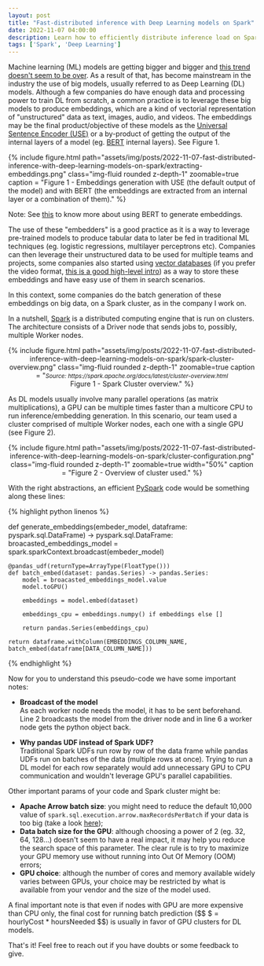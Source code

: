 ```yaml
---
layout: post
title: "Fast-distributed inference with Deep Learning models on Spark"
date: 2022-11-07 04:00:00
description: Learn how to efficiently distribute inference load on Spark
tags: ['Spark', 'Deep Learning']
---
```


Machine learning (ML) models are getting bigger and bigger and [this trend doesn't seem to be over](https://arxiv.org/abs/2001.08361). As a result of that, has become mainstream in the industry the use of big models, usually referred to as Deep Learning (DL) models. Although a few companies do have enough data and processing power to train DL from scratch, a common practice is to leverage these big models to produce embeddings, which are a kind of vectorial representation of "unstructured" data as text, images, audio, and videos. The embeddings may be the final product/objective of these models as the [Universal Sentence Encoder (USE)](https://arxiv.org/abs/1803.11175) or a by-product of getting the output of the internal layers of a model (eg. [BERT](https://arxiv.org/abs/1810.04805) internal layers). See Figure 1.

{% include figure.html path="assets/img/posts/2022-11-07-fast-distributed-inference-with-deep-learning-models-on-spark/extracting-embeddings.png" class="img-fluid rounded z-depth-1" zoomable=true 
caption = "Figure 1 - Embeddings generation with USE (the default output of the model) and with BERT (the embeddings are extracted from an internal layer or a combination of them)."
%}

Note: See [this](http://jalammar.github.io/illustrated-bert/#:~:text=BERT%20for%20feature%20extraction) to know more about using BERT to generate embeddings.


The use of these "embedders" is a good practice as it is a way to leverage pre-trained models to produce tabular data to later be fed in traditional ML techniques (eg. logistic regressions, multilayer perceptrons etc). Companies can then leverage their unstructured data to be used for multiple teams and projects, some companies also started using [vector databases](https://zilliz.com/learn/what-is-vector-database) (if you prefer the video format, [this is a good high-level intro](https://www.youtube.com/watch?v=g2bNHLeKlAg&ab_channel=SouthernDataScienceConference)) as a way to store these embeddings and have easy use of them in search scenarios.

In this context, some companies do the batch generation of these embeddings on big data, on a Spark cluster, as in the company I work on.

In a nutshell, [Spark](https://spark.apache.org/) is a distributed computing engine that is run on clusters. The architecture consists of a Driver node that sends jobs to, possibly, multiple Worker nodes.

<div style="text-align: center">
    {% include figure.html path="assets/img/posts/2022-11-07-fast-distributed-inference-with-deep-learning-models-on-spark/spark-cluster-overview.png" class="img-fluid rounded z-depth-1" zoomable=true 
    caption = "<small><i>Source: https://spark.apache.org/docs/latest/cluster-overview.html</i></small><br>
    Figure 1 - Spark Cluster overview."
    %}
</div>


As DL models usually involve many parallel operations (as matrix multiplications), a GPU can be multiple times faster than a multicore CPU to run inference/embedding generation. In this scenario, our team used a cluster comprised of multiple Worker nodes, each one with a single GPU (see Figure 2).

<div style="text-align: center">
    {% include figure.html path="assets/img/posts/2022-11-07-fast-distributed-inference-with-deep-learning-models-on-spark/cluster-configuration.png" class="img-fluid rounded z-depth-1" zoomable=true 
    width="50%"
    caption = "Figure 2 - Overview of cluster used."
    %}
</div>

With the right abstractions, an efficient [PySpark](https://spark.apache.org/docs/latest/api/python/) code would be something along these lines:

{% highlight python linenos %}

def generate_embeddings(embeder_model, dataframe: pyspark.sql.DataFrame) -> pyspark.sql.DataFrame:
    broacasted_embeddings_model = spark.sparkContext.broadcast(embeder_model)

    @pandas_udf(returnType=ArrayType(FloatType()))
    def batch_embed(dataset: pandas.Series) -> pandas.Series:
        model = broacasted_embeddings_model.value
        model.toGPU()

        embeddings = model.embed(dataset)
        
        embeddings_cpu = embeddings.numpy() if embeddings else []

        return pandas.Series(embeddings_cpu)
    
    return dataframe.withColumn(EMBEDDINGS_COLUMN_NAME, batch_embed(dataframe[DATA_COLUMN_NAME]))

{% endhighlight %}

Now for you to understand this pseudo-code we have some important notes:

* **Broadcast of the model**  
As each worker node needs the model, it has to be sent beforehand. Line 2 broadcasts the model from the driver node and in line 6 a worker node gets the python object back.

* **Why pandas UDF instead of Spark UDF?**  
Traditional Spark UDFs run row by row of the data frame while pandas UDFs run on batches of the data (multiple rows at once). Trying to run a DL model for each row separately would add unnecessary GPU to CPU communication and wouldn't leverage GPU's parallel capabilities.

Other important params of your code and Spark cluster might be:
* **Apache Arrow batch size**: you might need to reduce the default 10,000 value of `spark.sql.execution.arrow.maxRecordsPerBatch` if your data is too big (take a look [here](https://spark.apache.org/docs/3.0.1/sql-pyspark-pandas-with-arrow.html#setting-arrow-batch-size));
* **Data batch size for the GPU**: although choosing a power of 2 (eg. 32, 64, 128...) doesn't seem to have a real impact, it may help you reduce the search space of this parameter. The clear rule is to try to maximize your GPU memory use without running into Out Of Memory (OOM) errors;
* **GPU choice**: although the number of cores and memory available widely varies between GPUs, your choice may be restricted by what is available from your vendor and the size of the model used.

A final important note is that even if nodes with GPU are more expensive than CPU only, the final cost for running batch prediction ($$ $ = hourlyCost * hoursNeeded $$) is usually in favor of GPU clusters for DL models.

That's it! Feel free to reach out if you have doubts or some feedback to give.
